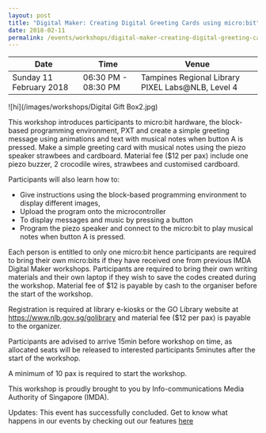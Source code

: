 ```yaml
---
layout: post
title: "Digital Maker: Creating Digital Greeting Cards using micro:bit"
date: 2018-02-11
permalink: /events/workshops/digital-maker-creating-digital-greeting-cards-using-microbit
---
```


| Date | Time | Venue |
|--------|---|---|
| Sunday 11 February 2018 | 06:30 PM - 08:30 PM | Tampines Regional Library PIXEL Labs@NLB, Level 4 |

![hi](/images/workshops/Digital Gift Box2.jpg) 

This workshop introduces participants to micro:bit hardware, the block-based programming environment, PXT and create a simple greeting message using animations and text with musical notes when button A is pressed. Make a simple greeting card with musical notes using the piezo speaker strawbees and cardboard. Material fee ($12 per pax) include one piezo buzzer, 2 crocodile wires, strawbees and customised cardboard.

Participants will also learn how to:

- Give instructions using the block-based programming environment to display different images,
- Upload the program onto the microcontroller
- To display messages and music by pressing a button
- Program the piezo speaker and connect to the micro:bit to play musical notes when button A is pressed.
 
Each person is entitled to only one micro:bit hence participants are required to bring their own micro:bits if they have received one from previous IMDA Digital Maker workshops.
Participants are required to bring their own writing materials and their own laptop if they wish to save the codes created during the workshop.
Material fee of $12 is payable by cash to the organiser before the start of the workshop.
 
Registration is required at library e-kiosks or the GO Library website at https://www.nlb.gov.sg/golibrary and material fee ($12 per pax) is payable to the organizer.
 
Participants are advised to arrive 15min before workshop on time, as allocated seats will be released to interested participants 5minutes after the start of the workshop.

A minimum of 10 pax is required to start the workshop.

This workshop is proudly brought to you by Info-communications Media Authority of Singapore (IMDA).

Updates: This event has successfully concluded. Get to know what happens in our events by checking out our features <a href="" target="_blank">here</a>

